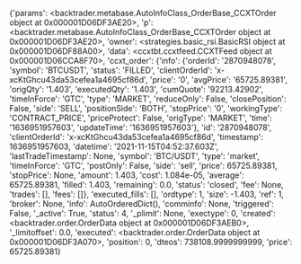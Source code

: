 {'params': <backtrader.metabase.AutoInfoClass_OrderBase_CCXTOrder object at 0x000001D06DF3AE20>, 'p': <backtrader.metabase.AutoInfoClass_OrderBase_CCXTOrder object at 0x000001D06DF3AE20>, 'owner': <strategies.basic_rsi.BasicRSI object at 0x000001D06DF88A00>, 'data': <ccxtbt.ccxtfeed.CCXTFeed object at 0x000001D06CCA8F70>, 'ccxt_order': {'info': {'orderId': '2870948078', 'symbol': 'BTCUSDT', 'status': 'FILLED', 'clientOrderId': 'x-xcKtGhcu43da53cefea1a4695cf86d', 'price': '0', 'avgPrice': '65725.89381', 'origQty': '1.403', 'executedQty': '1.403', 'cumQuote': '92213.42902', 'timeInForce': 'GTC', 'type': 'MARKET', 'reduceOnly': False, 'closePosition': False, 'side': 'SELL', 'positionSide': 'BOTH', 'stopPrice': '0', 'workingType': 'CONTRACT_PRICE', 'priceProtect': False, 'origType': 'MARKET', 'time': '1636951957603', 'updateTime': '1636951957603'}, 'id': '2870948078', 'clientOrderId': 'x-xcKtGhcu43da53cefea1a4695cf86d', 'timestamp': 1636951957603, 'datetime': '2021-11-15T04:52:37.603Z', 'lastTradeTimestamp': None, 'symbol': 'BTC/USDT', 'type': 'market', 'timeInForce': 'GTC', 'postOnly': False, 'side': 'sell', 'price': 65725.89381, 'stopPrice': None, 'amount': 1.403, 'cost': 1.084e-05, 'average': 65725.89381, 'filled': 1.403, 'remaining': 0.0, 'status': 'closed', 'fee': None, 'trades': [], 'fees': []}, 'executed_fills': [], 'ordtype': 1, 'size': -1.403, 'ref': 1, 'broker': None, 'info': AutoOrderedDict(), 'comminfo': None, 'triggered': False, '_active': True, 'status': 4, '_plimit': None, 'exectype': 0, 'created': <backtrader.order.OrderData object at 0x000001D06DF3AEB0>, '_limitoffset': 0.0, 'executed': <backtrader.order.OrderData object at 0x000001D06DF3A070>, 'position': 0, 'dteos': 738108.9999999999, 'price': 65725.89381}
